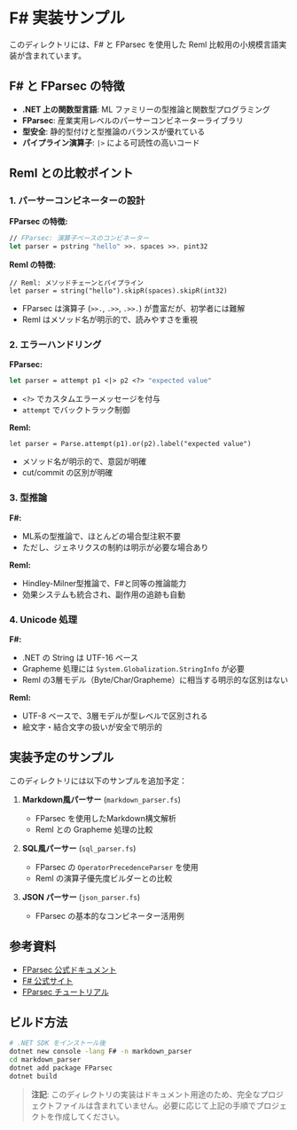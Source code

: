 # F# 実装サンプル

このディレクトリには、F# と FParsec を使用した Reml 比較用の小規模言語実装が含まれています。

## F# と FParsec の特徴

- **.NET 上の関数型言語**: ML ファミリーの型推論と関数型プログラミング
- **FParsec**: 産業実用レベルのパーサーコンビネーターライブラリ
- **型安全**: 静的型付けと型推論のバランスが優れている
- **パイプライン演算子**: `|>` による可読性の高いコード

## Reml との比較ポイント

### 1. **パーサーコンビネーターの設計**

**FParsec の特徴:**
```fsharp
// FParsec: 演算子ベースのコンビネーター
let parser = pstring "hello" >>. spaces >>. pint32
```

**Reml の特徴:**
```reml
// Reml: メソッドチェーンとパイプライン
let parser = string("hello").skipR(spaces).skipR(int32)
```

- FParsec は演算子 (`>>.`, `.>>`, `.>>.`) が豊富だが、初学者には難解
- Reml はメソッド名が明示的で、読みやすさを重視

### 2. **エラーハンドリング**

**FParsec:**
```fsharp
let parser = attempt p1 <|> p2 <?> "expected value"
```

- `<?>` でカスタムエラーメッセージを付与
- `attempt` でバックトラック制御

**Reml:**
```reml
let parser = Parse.attempt(p1).or(p2).label("expected value")
```

- メソッド名が明示的で、意図が明確
- cut/commit の区別が明確

### 3. **型推論**

**F#:**
- ML系の型推論で、ほとんどの場合型注釈不要
- ただし、ジェネリクスの制約は明示が必要な場合あり

**Reml:**
- Hindley-Milner型推論で、F#と同等の推論能力
- 効果システムも統合され、副作用の追跡も自動

### 4. **Unicode 処理**

**F#:**
- .NET の String は UTF-16 ベース
- Grapheme 処理には `System.Globalization.StringInfo` が必要
- Reml の3層モデル（Byte/Char/Grapheme）に相当する明示的な区別はない

**Reml:**
- UTF-8 ベースで、3層モデルが型レベルで区別される
- 絵文字・結合文字の扱いが安全で明示的

## 実装予定のサンプル

このディレクトリには以下のサンプルを追加予定：

1. **Markdown風パーサー** (`markdown_parser.fs`)
   - FParsec を使用したMarkdown構文解析
   - Reml との Grapheme 処理の比較

2. **SQL風パーサー** (`sql_parser.fs`)
   - FParsec の `OperatorPrecedenceParser` を使用
   - Reml の演算子優先度ビルダーとの比較

3. **JSON パーサー** (`json_parser.fs`)
   - FParsec の基本的なコンビネーター活用例

## 参考資料

- [FParsec 公式ドキュメント](https://www.quanttec.com/fparsec/)
- [F# 公式サイト](https://fsharp.org/)
- [FParsec チュートリアル](https://www.quanttec.com/fparsec/tutorial.html)

## ビルド方法

```bash
# .NET SDK をインストール後
dotnet new console -lang F# -n markdown_parser
cd markdown_parser
dotnet add package FParsec
dotnet build
```

> **注記**: このディレクトリの実装はドキュメント用途のため、完全なプロジェクトファイルは含まれていません。必要に応じて上記の手順でプロジェクトを作成してください。